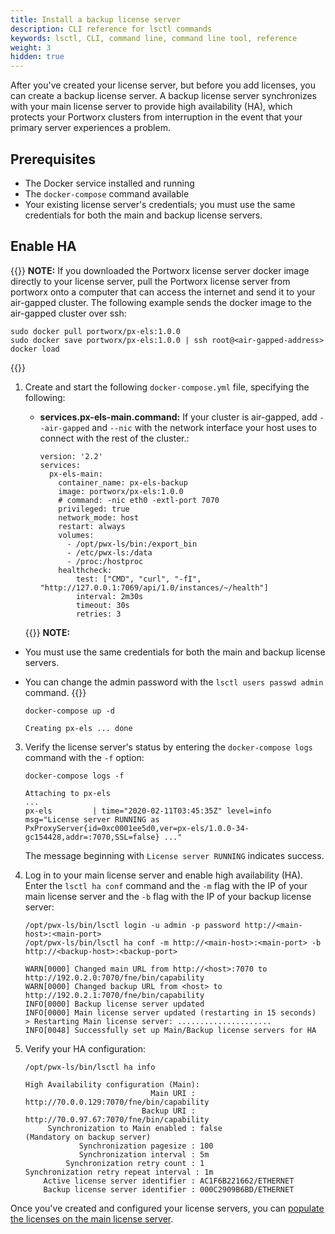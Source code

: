 ```yaml
---
title: Install a backup license server
description: CLI reference for lsctl commands
keywords: lsctl, CLI, command line, command line tool, reference
weight: 3
hidden: true
---
```


After you've created your license server, but before you add licenses, you can create a backup license server. A backup license server synchronizes with your main license server to provide high availability (HA), which protects your Portworx clusters from interruption in the event that your primary server experiences a problem.

## Prerequisites

* The Docker service installed and running
* The `docker-compose` command available
* Your existing license server's credentials; you must use the same credentials for both the main and backup license servers.

## Enable HA

{{<info>}}
**NOTE:** If you downloaded the Portworx license server docker image directly to your license server, pull the Portworx license server from portworx onto a computer that can access the internet and send it to your air-gapped cluster. The following example sends the docker image to the air-gapped cluster over ssh:

```text
sudo docker pull portworx/px-els:1.0.0
sudo docker save portworx/px-els:1.0.0 | ssh root@<air-gapped-address> docker load
```
{{</info>}}

1.  Create and start the following `docker-compose.yml` file, specifying the following:

    * **services.px-els-main.command:** If your cluster is air-gapped, add `--air-gapped` and `--nic` with the network interface your host uses to connect with the rest of the cluster.:

        ```text
        version: '2.2'
        services:
          px-els-main:
            container_name: px-els-backup
            image: portworx/px-els:1.0.0
            # command: -nic eth0 -extl-port 7070
            privileged: true
            network_mode: host
            restart: always
            volumes:
              - /opt/pwx-ls/bin:/export_bin
              - /etc/pwx-ls:/data
              - /proc:/hostproc
            healthcheck:
                test: ["CMD", "curl", "-fI", "http://127.0.0.1:7069/api/1.0/instances/~/health"]
                interval: 2m30s
                timeout: 30s
                retries: 3
        ```

    {{<info>}}
**NOTE:**

* You must use the same credentials for both the main and backup license servers.
* You can change the admin password with the `lsctl users passwd admin` command.
    {{</info>}}

    ```text
    docker-compose up -d
    ```
    ```output
    Creating px-els ... done
    ```

3. Verify the license server's status by entering the `docker-compose logs` command with the `-f` option:

    ```text
    docker-compose logs -f
    ```
    ```output
    Attaching to px-els
    ...
    px-els         | time="2020-02-11T03:45:35Z" level=info msg="License server RUNNING as PxProxyServer{id=0xc0001ee5d0,ver=px-els/1.0.0-34-gc154428,addr=:7070,SSL=false} ..."
    ```
    The message beginning with `License server RUNNING` indicates success.

3. Log in to your main license server and enable high availability (HA). Enter the `lsctl ha conf` command and the `-m` flag with the IP of your main license server and the `-b` flag with the IP of your backup license server:

    ```text
    /opt/pwx-ls/bin/lsctl login -u admin -p password http://<main-host>:<main-port>
    /opt/pwx-ls/bin/lsctl ha conf -m http://<main-host>:<main-port> -b http://<backup-host>:<backup-port>
    ```
    ```output
    WARN[0000] Changed main URL from http://<host>:7070 to http://192.0.2.0:7070/fne/bin/capability
    WARN[0000] Changed backup URL from <host> to http://192.0.2.1:7070/fne/bin/capability
    INFO[0000] Backup license server updated
    INFO[0000] Main license server updated (restarting in 15 seconds)
    > Restarting Main license server: .....................
    INFO[0048] Successfully set up Main/Backup license servers for HA
    ```

4. Verify your HA configuration:

    ```text
    /opt/pwx-ls/bin/lsctl ha info
    ```
    ```output
    High Availability configuration (Main):
                                Main URI : http://70.0.0.129:7070/fne/bin/capability
                              Backup URI : http://70.0.97.67:7070/fne/bin/capability
         Synchronization to Main enabled : false                                          (Mandatory on backup server)
                Synchronization pagesize : 100
                Synchronization interval : 5m
             Synchronization retry count : 1
   Synchronization retry repeat interval : 1m
        Active license server identifier : AC1F6B221662/ETHERNET
        Backup license server identifier : 000C2909B6BD/ETHERNET
    ```

Once you've created and configured your license servers, you can [populate the licenses on the main license server](/reference/cli/lsctl/add-licenses).

<!-- verified -->
